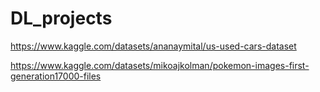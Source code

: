 # DL_projects

https://www.kaggle.com/datasets/ananaymital/us-used-cars-dataset

https://www.kaggle.com/datasets/mikoajkolman/pokemon-images-first-generation17000-files
